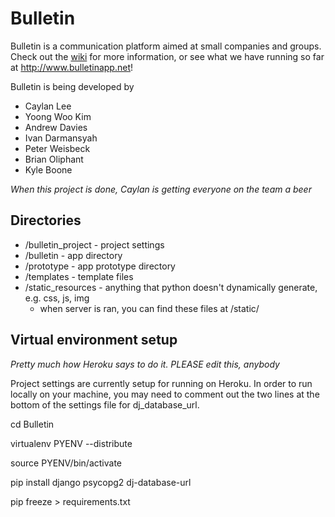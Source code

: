 Bulletin 
========

Bulletin is a communication platform aimed at small companies and groups. Check out the [wiki](https://github.com/caylan/Bulletin/wiki) for more information, or see what we have running so far at http://www.bulletinapp.net!

Bulletin is being developed by 
- Caylan Lee  
- Yoong Woo Kim  
- Andrew Davies  
- Ivan Darmansyah  
- Peter Weisbeck  
- Brian Oliphant  
- Kyle Boone  

*When this project is done, Caylan is getting everyone on the team a beer*

## Directories

* /bulletin_project - project settings
* /bulletin - app directory
* /prototype - app prototype directory
* /templates - template files
* /static_resources - anything that python doesn't dynamically generate, e.g. css, js, img
  * when server is ran, you can find these files at /static/

## Virtual environment setup
*Pretty much how Heroku says to do it. PLEASE edit this, anybody*

Project settings are currently setup for running on Heroku. In order to run locally on your machine, 
you may need to comment out the two lines at the bottom of the settings file for dj_database_url.

cd Bulletin

virtualenv PYENV --distribute

source PYENV/bin/activate

pip install django psycopg2 dj-database-url

pip freeze > requirements.txt
